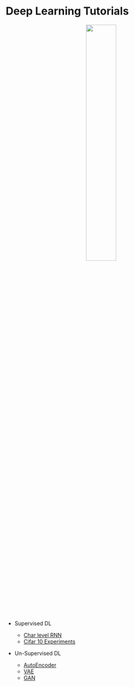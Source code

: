 # Deep Learning Tutorials

<p align="center">
    <a href="http://pytorch.org/" target="_blank">
    <img width="40%" src="https://cdn.pixabay.com/photo/2018/06/27/12/55/artificial-neural-network-3501528_960_720.png" style="max-width:100%;">
    </a>
</p>

* Supervised DL
  * [Char level RNN](https://github.com/yoavo1984/dl_tutorial/blob/master/rnn_tutorial.ipynb)
  * [Cifar 10 Experiments](https://github.com/yoavo1984/dl_tutorial/blob/master/cifar_10.ipynb)
  
* Un-Supervised DL
  * [AutoEncoder](https://github.com/yoavo1984/dl_tutorial/blob/master/autoencoder_tutorial.ipynb)
  * [VAE](https://github.com/yoavo1984/dl_tutorial/blob/master/vae_tutorial.ipynb)
  * [GAN](https://github.com/yoavo1984/dl_tutorial/blob/master/fmnist_gan.ipynb)
